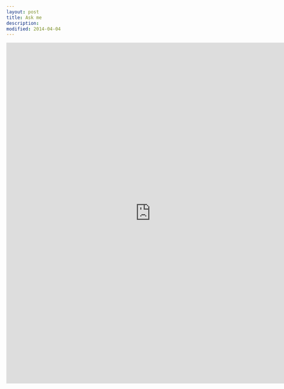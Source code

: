```yaml
---
layout: post
title: Ask me
description:
modified: 2014-04-04
---
```


<iframe src="https://docs.google.com/forms/d/1Gr2GJdu-qr9fh-9C_weGr5IbzexL_x8lXlzLgMLG59M/viewform?embedded=true" width="760" height="900" frameborder="0" marginheight="0" marginwidth="0">Loading...</iframe>
